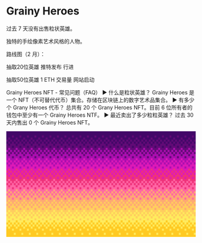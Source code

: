# Grainy Heroes

过去 7 天没有出售粒状英雄。

独特的手绘像素艺术风格的人物。

路线图（2 月）：

抽取20位英雄   推特发布   行进

抽取50位英雄   1 ETH 交易量   网站启动

Grainy Heroes NFT - 常见问题（FAQ）
▶ 什么是粒状英雄？
Grainy Heroes 是一个 NFT（不可替代代币）集合。存储在区块链上的数字艺术品集合。
▶ 有多少个 Grany Heroes 代币？
总共有 20 个 Grany Heroes NFT。目前 6 位所有者的钱包中至少有一个 Grainy Heroes NTF。
▶ 最近卖出了多少粒粒英雄？
过去 30 天内售出 0 个 Grainy Heroes NFT。

![nft](unnamed.png)
